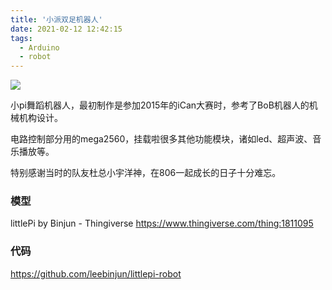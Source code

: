 ```yaml
---
title: '小派双足机器人'
date: 2021-02-12 12:42:15
tags:
  - Arduino
  - robot
---
```


<img src="http://img.binjun.xyz/photos/src/2015-9-20_%E5%B0%8F%E6%B4%BE%E6%9C%BA%E5%99%A8%E4%BA%BA.jpg">

小pi舞蹈机器人，最初制作是参加2015年的iCan大赛时，参考了BoB机器人的机械机构设计。

电路控制部分用的mega2560，挂载啦很多其他功能模块，诸如led、超声波、音乐播放等。

特别感谢当时的队友杜总小宇洋神，在806一起成长的日子十分难忘。

### 模型

littlePi by Binjun - Thingiverse https://www.thingiverse.com/thing:1811095

### 代码

https://github.com/leebinjun/littlepi-robot
